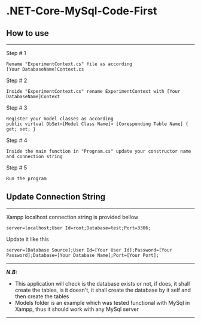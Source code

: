# .NET-Core-MySql-Code-First

## How to use
***
Step # 1
```
Rename "ExperimentContext.cs" file as according
[Your DatabaseName]Context.cs
```

Step # 2
```
Inside "ExperimentContext.cs" rename ExperimentContext with [Your DatabaseName]Context
```

Step # 3
```
Register your model classes as according
public virtual DbSet<[Model Class Name]> [Coresponding Table Name] { get; set; }
```

Step # 4
```
Inside the main function in "Program.cs" update your constructor name and connection string
```

Step # 5
```
Run the program
```

## Update Connection String
***
Xampp localhost connection string is provided bellow
```
server=localhost;User Id=root;Database=test;Port=3306;
```
Update it like this
```
server=[Database Source];User Id=[Your User Id];Password=[Your Password];Database=[Your Database Name];Port=[Your Port];
```
***
***N.B:***
* This application will check is the database exists or not, if does, it shall create the tables, is it doesn't, it shall create the database by it self and then create the tables
* Models folder is an example which was tested functional with MySql in Xampp, thus it should work with any MySql server
***